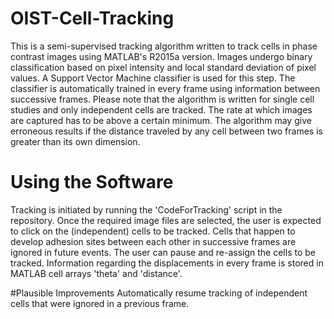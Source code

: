 # OIST-Cell-Tracking
This is a semi-supervised tracking algorithm written to track cells in phase contrast images using MATLAB's R2015a version. Images undergo binary classification based on pixel intensity and local standard deviation of pixel values. A Support Vector Machine classifier is used for this step. The classifier is automatically trained in every frame using information between successive frames. 
Please note that the algorithm is written for single cell studies and only independent cells are tracked. The rate at which images are captured has to be above a certain minimum. The algorithm may give erroneous results if the distance traveled by any cell between two frames is greater than its own dimension. 

# Using the Software
Tracking is initiated by running the 'CodeForTracking' script in the repository. Once the required image files are selected, the
user is expected to click on the (independent) cells to be tracked. Cells that happen to develop adhesion sites between each other in successive frames are ignored in future events. The user can pause and re-assign the cells to be tracked. Information regarding the displacements in every frame is stored in MATLAB cell arrays 'theta' and 'distance'.

#Plausible Improvements
Automatically resume tracking of independent cells that were ignored in a previous frame.
